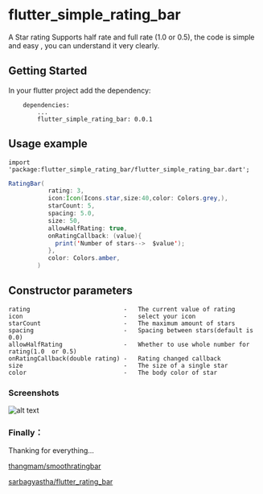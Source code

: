 # flutter_simple_rating_bar
A Star rating Supports half rate and full rate (1.0 or 0.5),
the code is simple and easy , you can understand it very clearly.

## Getting Started

In your flutter project add the dependency:
```
    dependencies:
        ...
        flutter_simple_rating_bar: 0.0.1
```

## Usage example
``` 
import 'package:flutter_simple_rating_bar/flutter_simple_rating_bar.dart';

``` 

```java 
RatingBar(
           rating: 3,
           icon:Icon(Icons.star,size:40,color: Colors.grey,),
           starCount: 5,
           spacing: 5.0,
           size: 50,
           allowHalfRating: true,
           onRatingCallback: (value){
             print('Number of stars-->  $value');
           },
           color: Colors.amber,
        )
```

## Constructor parameters
``` 
rating                          -   The current value of rating
icon                            -   select your icon  
starCount                       -   The maximum amount of stars
spacing                         -   Spacing between stars(default is 0.0)
allowHalfRating                 -   Whether to use whole number for rating(1.0  or 0.5)
onRatingCallback(double rating) -   Rating changed callback
size                            -   The size of a single star
color                           -   The body color of star
```

### Screenshots
![alt text](https://github.com/docwei2050/flutter_simple_rating_bar/blob/master/screenshot/screen.png "support touch")

### Finally：
Thanking for everything... 

[thangmam/smoothratingbar](https://github.com/thangmam/smoothratingbar)

[sarbagyastha/flutter_rating_bar](https://github.com/sarbagyastha/flutter_rating_bar)